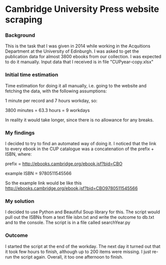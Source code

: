 # Cambridge University Press website scraping

### Background 

This is the task that I was given in 2014 while working in the Acquitions Department at the University of Edinburgh. I was asked to get the publication data for almost 3800 ebooks from our collection. I was expected to do it manually. Input data that I received is in file "CUPyear-copy.xlsx"

### Initial time estimation

Time estimation for doing it all manually, i.e. going to the website and fetching the data, with the following assumptions:

1 minute per record and 7 hours workday, so:

3800 minutes = 63.3 hours = 9 workdays 

In reality it would take longer, since there is no allowance for any breaks. 

### My findings

I decided to try to find an automated way of doing it. I noticed that the link to every ebook in the CUP catalogue was a concatenation of the prefix + ISBN, where:

prefix = http://ebooks.cambridge.org/ebook.jsf?bid=CBO

example ISBN = 9780511545566

So the example link would be like this http://ebooks.cambridge.org/ebook.jsf?bid=CBO9780511545566

### My solution

I decided to use Python and Beautiful Soup library for this. The script would pull out the ISBNs from a text file isbn.txt and write the outcome to db.txt and to the console. The script is in a file called searchYear.py

### Outcome

I started the script at the end of the workday. The next day it turned out that it took few hours to finish, although up to 200 items were missing. I just re-run the script again. Overall, it too one afternoon to finish. 





